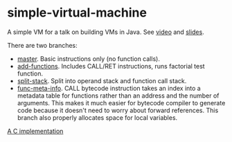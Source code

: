 simple-virtual-machine
======================

A simple VM for a talk on building VMs in Java. See [video](https://www.youtube.com/watch?v=OjaAToVkoTw) and [slides](http://www.slideshare.net/parrt/how-to-build-a-virtual-machine).

There are two branches:

* [master](https://github.com/parrt/simple-virtual-machine). Basic instructions only (no function calls).
* [add-functions](https://github.com/parrt/simple-virtual-machine/tree/add-functions). Includes CALL/RET instructions, runs factorial test function.
* [split-stack](https://github.com/parrt/simple-virtual-machine/tree/split-stack). Split into operand stack and function call stack.
* [func-meta-info](https://github.com/parrt/simple-virtual-machine/tree/func-meta-info).  CALL bytecode instruction takes an index into a metadata table for functions rather than an address and the number of arguments. This makes it much easier for bytecode compiler to generate code because it doesn't need to worry about forward references. This branch also properly allocates space for local variables.

[A C implementation](https://github.com/codyebberson/vm)
